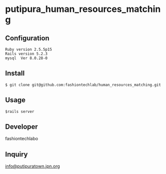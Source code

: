 # putipura_human_resources_matching

## Configuration
```
Ruby version 2.5.5p15
Rails version 5.2.3
mysql  Ver 8.0.28-0
```

## Install
```
$ git clone git@github.com:fashiontechlab/human_resources_matching.git
```

## Usage
```
$rails server
```

## Developer
fashiontechlabo

## Inquiry
info@putipuratown.jpn.org
